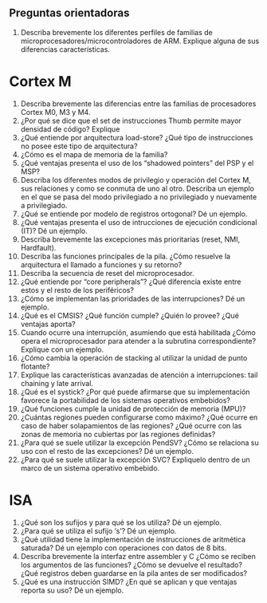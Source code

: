 ## Preguntas orientadoras 

1.	Describa brevemente los diferentes perfiles de familias de microprocesadores/microcontroladores de ARM. Explique alguna de sus diferencias características. 

# Cortex M 

1.	Describa brevemente las diferencias entre las familias de procesadores Cortex M0, M3 y M4. 
2.	¿Por qué se dice que el set de instrucciones Thumb permite mayor densidad de código? Explique 
3.	¿Qué entiende por arquitectura load-store? ¿Qué tipo de instrucciones no posee este tipo de arquitectura? 
4.	¿Cómo es el mapa de memoria de la familia?  
5.	¿Qué ventajas presenta el uso de los “shadowed pointers” del PSP y el MSP? 
6.	Describa los diferentes modos de privilegio y operación del Cortex M, sus relaciones y como se conmuta de uno al otro. Describa un ejemplo en el que se pasa del modo privilegiado a no privilegiado y nuevamente a privilegiado.
7.	¿Qué se entiende por modelo de registros ortogonal? Dé un ejemplo. 
8.	¿Qué ventajas presenta el uso de intrucciones de ejecución condicional (IT)? Dé un ejemplo. 
9.	Describa brevemente las excepciones más prioritarias (reset, NMI, Hardfault).
10.	Describa las funciones principales de la pila. ¿Cómo resuelve la arquitectura el llamado a funciones y su retorno?
11.	Describa la secuencia de reset del microprocesador.  
12.	¿Qué entiende por “core peripherals”? ¿Qué diferencia existe entre estos y el resto de los periféricos? 
13.	¿Cómo se implementan las prioridades de las interrupciones? Dé un ejemplo.
14.	¿Qué es el CMSIS? ¿Qué función cumple? ¿Quién lo provee? ¿Qué ventajas aporta?
15.	Cuando ocurre una interrupción, asumiendo que está habilitada ¿Cómo opera el microprocesador para atender a la subrutina correspondiente? Explique con un ejemplo.
16.	¿Cómo cambia la operación de stacking al utilizar la unidad de punto flotante?
17.	Explique las características avanzadas de atención a interrupciones: tail chaining y late arrival.
18.	¿Qué es el systick? ¿Por qué puede afirmarse que su implementación favorece la portabilidad de los sistemas operativos embebidos?
19.	¿Qué funciones cumple la unidad de protección de memoria (MPU)?
20.	¿Cuántas regiones pueden configurarse como máximo? ¿Qué ocurre en caso de haber solapamientos de las regiones? ¿Qué ocurre con las zonas de memoria no cubiertas por las regiones definidas?
21.	¿Para qué se suele utilizar la excepción PendSV? ¿Cómo se relaciona su uso con el resto de las excepciones? Dé un ejemplo.
22.	¿Para qué se suele utilizar la excepción SVC? Expliquelo dentro de un marco de un sistema operativo embebido. 

# ISA

1.	¿Qué son los sufijos y para qué se los utiliza? Dé un ejemplo.
2.	¿Para qué se utiliza el sufijo ‘s’? Dé un ejemplo.
3.	¿Qué utilidad tiene la implementación de instrucciones de aritmética saturada? Dé un ejemplo con operaciones con datos de 8 bits.
4.	Describa brevemente la interfaz entre assembler y C ¿Cómo se reciben los argumentos de las funciones? ¿Cómo se devuelve el resultado? ¿Qué registros deben guardarse en la pila antes de ser modificados? 
5.	¿Qué es una instrucción SIMD? ¿En qué se aplican y que ventajas reporta su uso? Dé un ejemplo.

